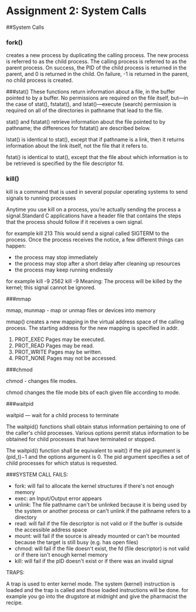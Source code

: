 # Assignment 2: System Calls

##System Calls

### fork()
creates a new process by duplicating the calling process. The new process is referred to as the child process.
The calling process is referred to as the parent process. On success, the PID of the child process is returned in the parent, and 0 is returned in the child.  On failure, -1 is returned in the parent, no child process is created.

###stat()
These functions return information about a file, in the buffer pointed to by a buffer. No permissions are required on the file itself, but—in the case of stat(), fstatat(), and lstat()—execute (search) permission is required on all of the directories in pathname that lead to the file.

stat() and fstatat() retrieve information about the file pointed to by pathname; the differences for fstatat() are described below.

lstat() is identical to stat(), except that if pathname is a link, then it returns information about the link itself, not the file that it refers to.

fstat() is identical to stat(), except that the file about which information is to be retrieved is specified by the file descriptor fd.


### kill()
kill is a command that is used in several popular operating systems to send signals to running processes

Anytime you use kill on a process, you’re actually sending the process a signal.Standard C applications have a header file that contains the steps that the process should follow if it receives a own signal.

for example kill 213
This would send a signal called SIGTERM to the process. Once the process receives the notice, a few different things can happen:

  - the process may stop immediately
  - the process may stop after a short delay after cleaning up resources
  - the process may keep running endlessly

for example kill -9 2562
kill -9 Meaning: The process will be killed by the kernel; this signal cannot be ignored.

###mmap

mmap, munmap - map or unmap files or devices into memory

mmap() creates a new mapping in the virtual address space of the calling process. The starting address for the new mapping is specified in addr.

1. PROT_EXEC  Pages may be executed.
2. PROT_READ  Pages may be read.
3. PROT_WRITE Pages may be written.
4. PROT_NONE  Pages may not be accessed.

###chmod

chmod - changes file modes.

chmod changes the file mode bits of each given file according to mode.

###waitpid

waitpid — wait for a child process to terminate

The waitpid() functions shall obtain status information pertaining to one of the caller's child processes. Various options permit status information to be obtained for child processes that have terminated or stopped.

The waitpid() function shall be equivalent to wait() if the pid argument is (pid_t)−1 and the options argument is 0. The pid argument specifies a set of child processes for which status is requested.

###SYSTEM CALL FAILS:

- fork: will fail to allocate the kernel structures if there's not enough memory
- exec:   an Input/Output error appears
- unlink: The file pathname can't be unlinked because it is being used by the system or another process or can't unlink if the pathname refers to a directory
- read: will fail if the file descriptor is not valid or if the buffer is outside the accessible address space
- mount: will fail if the source is already  mounted or can't be mounted because the target is still busy (e.g. has open files)
- chmod: will fail if the file doesn't exist, the fd (file descriptor) is not valid or if there isn't enough kernel memory
- kill: will fail if the pID doesn't exist or if there was an invalid signal

TRAPS:

A trap is used to enter kernel mode. The system (kernel) instruction is loaded and the trap is called and those loaded instructions will be done.
for example you go into the drugstore at midnight and give the pharmacist the recipe.

